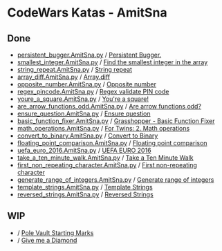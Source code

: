 # CodeWars Katas - AmitSna

## Done
- [persistent_bugger.AmitSna.py](https://github.com/JaviCeRodriguez/py-study-group/blob/main/ejercicios/CodeWars/AmitSna/persistent_bugger.AmitSna.py) / [Persistent Bugger.](https://www.codewars.com/kata/55bf01e5a717a0d57e0000ec)
- [smallest_integer.AmitSna.py](https://github.com/JaviCeRodriguez/py-study-group/blob/main/ejercicios/CodeWars/AmitSna/smallest_integer.AmitSna.py) / [Find the smallest integer in the array](https://www.codewars.com/kata/55a2d7ebe362935a210000b2)
- [string_repeat.AmitSna.py](https://github.com/JaviCeRodriguez/py-study-group/blob/main/ejercicios/CodeWars/AmitSna/string_repeat.AmitSna.py) / [String repeat](https://www.codewars.com/kata/57a0e5c372292dd76d000d7e)
- [array_diff.AmitSna.py](https://github.com/JaviCeRodriguez/py-study-group/blob/main/ejercicios/CodeWars/AmitSna/array_diff.AmitSna.py) / [Array.diff](https://www.codewars.com/kata/523f5d21c841566fde000009)
- [opposite_number.AmitSna.py](https://github.com/JaviCeRodriguez/py-study-group/blob/main/ejercicios/CodeWars/AmitSna/opposite_number.AmitSna.py) / [Opposite number](https://www.codewars.com/kata/56dec885c54a926dcd001095)
- [regex_pincode.AmitSna.py](https://github.com/JaviCeRodriguez/py-study-group/blob/main/ejercicios/CodeWars/AmitSna/regex_pincode.AmitSna.py) / [Regex validate PIN code](https://www.codewars.com/kata/55f8a9c06c018a0d6e000132)
- [youre_a_square.AmitSna.py](https://github.com/JaviCeRodriguez/py-study-group/blob/main/ejercicios/CodeWars/AmitSna/youre_a_square.AmitSna.py) / [You're a square!](https://www.codewars.com/kata/54c27a33fb7da0db0100040e)
- [are_arrow_functions_odd.AmitSna.py](https://github.com/JaviCeRodriguez/py-study-group/blob/main/ejercicios/CodeWars/AmitSna/are_arrow_functions_odd.AmitSna.py) / [Are arrow functions odd?](https://www.codewars.com/kata/559f80b87fa8512e3e0000f5)
- [ensure_question.AmitSna.py](https://github.com/JaviCeRodriguez/py-study-group/blob/main/ejercicios/CodeWars/AmitSna/ensure_question.AmitSna.py) / [Ensure question](https://www.codewars.com/kata/5866fc43395d9138a7000006)
- [basic_function_fixer.AmitSna.py](https://github.com/JaviCeRodriguez/py-study-group/blob/main/ejercicios/CodeWars/AmitSna/basic_function_fixer.AmitSna.py) / [Grasshopper - Basic Function Fixer](https://www.codewars.com/kata/56200d610758762fb0000002)
- [math_operations.AmitSna.py](https://github.com/JaviCeRodriguez/py-study-group/blob/main/ejercicios/CodeWars/AmitSna/math_operations.AmitSna.py) / [For Twins: 2. Math operations](https://www.codewars.com/kata/59c287b16bddd291c700009a)
- [convert_to_binary.AmitSna.py](https://github.com/JaviCeRodriguez/py-study-group/blob/main/ejercicios/CodeWars/AmitSna/convert_to_binary.AmitSna.py) / [Convert to Binary](https://www.codewars.com/kata/59fca81a5712f9fa4700159a)
- [floating_point_comparison.AmitSna.py](https://github.com/JaviCeRodriguez/py-study-group/blob/main/ejercicios/CodeWars/AmitSna/floating_point_comparison.AmitSna.py) / [Floating point comparison](https://www.codewars.com/kata/5f9f43328a6bff002fa29eb8)
- [uefa_euro_2016.AmitSna.py](https://github.com/JaviCeRodriguez/py-study-group/blob/main/ejercicios/CodeWars/AmitSna/uefa_euro_2016.AmitSna.py) / [UEFA EURO 2016](https://www.codewars.com/kata/57613fb1033d766171000d60)
- [take_a_ten_minute_walk.AmitSna.py](https://github.com/JaviCeRodriguez/py-study-group/blob/main/ejercicios/CodeWars/AmitSna/take_a_ten_minute_walk.AmitSna.py) / [Take a Ten Minute Walk](https://www.codewars.com/kata/54da539698b8a2ad76000228)
- [first_non_repeating_character.AmitSna.py](https://github.com/JaviCeRodriguez/py-study-group/blob/main/ejercicios/CodeWars/AmitSna/first_non_repeating_character.AmitSna.py) / [First non-repeating character](https://www.codewars.com/kata/52bc74d4ac05d0945d00054e)
- [generate_range_of_integers.AmitSna.py](https://github.com/JaviCeRodriguez/py-study-group/blob/main/ejercicios/CodeWars/AmitSna/generate_range_of_integers.AmitSna.py) / [Generate range of integers](https://www.codewars.com/kata/55eca815d0d20962e1000106)
- [template_strings.AmitSna.py](https://github.com/JaviCeRodriguez/py-study-group/blob/main/ejercicios/CodeWars/AmitSna/template_strings.AmitSna.py) / [Template Strings](https://www.codewars.com/kata/55a14f75ceda999ced000048)
- [reversed_strings.AmitSna.py](https://github.com/JaviCeRodriguez/py-study-group/blob/main/ejercicios/CodeWars/AmitSna/reversed_strings.AmitSna.py) / [Reversed Strings](https://www.codewars.com/kata/5168bb5dfe9a00b126000018)

## WIP
- / [Pole Vault Starting Marks](https://www.codewars.com/kata/5786f8404c4709148f0006bf)
- / [Give me a Diamond](https://www.codewars.com/kata/5503013e34137eeeaa001648)
